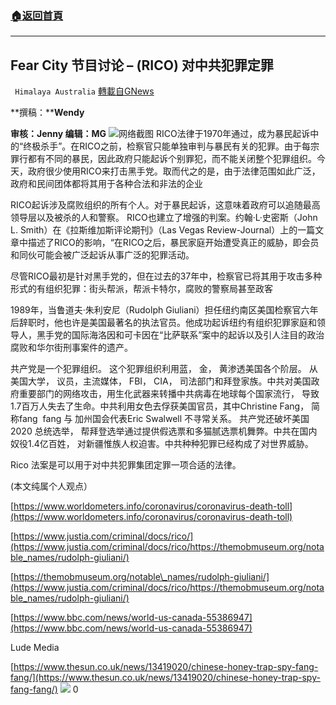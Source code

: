 ###  [:house:返回首頁](https://github.com/ourhimalayas/txt)
---

## Fear City 节目讨论 &#8211; (RICO) 对中共犯罪定罪
` Himalaya Australia` [轉載自GNews](https://gnews.org/zh-hans/694308/)

**撰稿：****Wendy**

**审核：Jenny 编辑：MG**
![]()![](https://gnews.org/wp-content/uploads/2020/12/2901.jpg)网络截图
RICO法律于1970年通过，成为暴民起诉中的“终极杀手”。在RICO之前，检察官只能单独审判与暴民有关的犯罪。由于每宗罪行都有不同的暴民，因此政府只能起诉个别罪犯，而不能关闭整个犯罪组织。今天，政府很少使用RICO来打击黑手党。取而代之的是，由于法律范围如此广泛，政府和民间团体都将其用于各种合法和非法的企业

RICO起诉涉及腐败组织的所有个人。对于暴民起诉，这意味着政府可以追随最高领导层以及被杀的人和警察。 RICO也建立了增强的判案。约翰·L·史密斯（John L. Smith）在《拉斯维加斯评论期刊》（Las Vegas Review-Journal）上的一篇文章中描述了RICO的影响，“在RICO之后，暴民家庭开始遭受真正的威胁，即会员和同伙可能会被广泛起诉从事广泛的犯罪活动。

尽管RICO最初是针对黑手党的，但在过去的37年中，检察官已将其用于攻击多种形式的有组织犯罪：街头帮派，帮派卡特尔，腐败的警察局甚至政客

1989年，当鲁道夫·朱利安尼（Rudolph Giuliani）担任纽约南区美国检察官六年后辞职时，他也许是美国最著名的执法官员。他成功起诉纽约有组织犯罪家庭和领导人，黑手党的国际海洛因和可卡因在“比萨联系”案中的起诉以及引人注目的政治腐败和华尔街刑事案件的遗产。

共产党是一个犯罪组织。 这个犯罪组织利用蓝， 金， 黄渗透美国各个阶层。 从美国大学， 议员，主流媒体， FBI， CIA， 司法部门和拜登家族。中共对美国政府重要部门的网络攻击，用生化武器来转播中共病毒在地球每个国家流行， 导致1.7百万人失去了生命。中共利用女色去俘获美国官员，其中Christine Fang， 简称fang  fang 与 加州国会代表Eric Swalwell 不寻常关系。 共产党还破坏美国2020 总统选举， 帮拜登选举通过提供假选票和多猫腻选票机舞弊。中共在国内奴役1.4亿百姓， 对新疆惟族人权迫害。中共种种犯罪已经构成了对世界威胁。

Rico 法案是可以用于对中共犯罪集团定罪一项合适的法律。

(本文纯属个人观点）

[https://www.worldometers.info/coronavirus/coronavirus-death-toll](https://www.worldometers.info/coronavirus/coronavirus-death-toll)

[https://www.justia.com/criminal/docs/rico/](https://www.justia.com/criminal/docs/rico/https://themobmuseum.org/notable_names/rudolph-giuliani/)

[https://themobmuseum.org/notable\_names/rudolph-giuliani/](https://www.justia.com/criminal/docs/rico/https://themobmuseum.org/notable_names/rudolph-giuliani/)

[https://www.bbc.com/news/world-us-canada-55386947](https://www.bbc.com/news/world-us-canada-55386947)

Lude Media

[https://www.thesun.co.uk/news/13419020/chinese-honey-trap-spy-fang-fang/](https://www.thesun.co.uk/news/13419020/chinese-honey-trap-spy-fang-fang/)
![]()![](https://gnews.org/wp-content/uploads/2020/12/IMG_1836-1-1.jpg)
0
